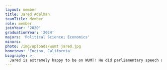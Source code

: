 ```yaml
---
layout: member
title: Jared Adelman
teamTitle: Member
role: member
joinYear: '2020'
graduationYear: '2024'
majors: 'Political Science; Economics'
minors: 
photo: /img/uploads/wumt jared.jpg
hometown: 'Encino, California'
biography: >-
  Jared is extremely happy to be on WUMT! He did parliamentary speech and debate in high school and now judges and coaches when he can. Jared joined mock trial because he was looking for something new while keeping the same competitive spirit he had in high school. When Jared is not running a part, he may be recording an episode for his podcast called Contested Politics (contestedpolitics.com) or playing cards with his friends. His piece of advice for prospective members is that mock trial is so versatile; he thought he would only like being an attorney but now loves to be a witness. Go WUMT!
---
```

